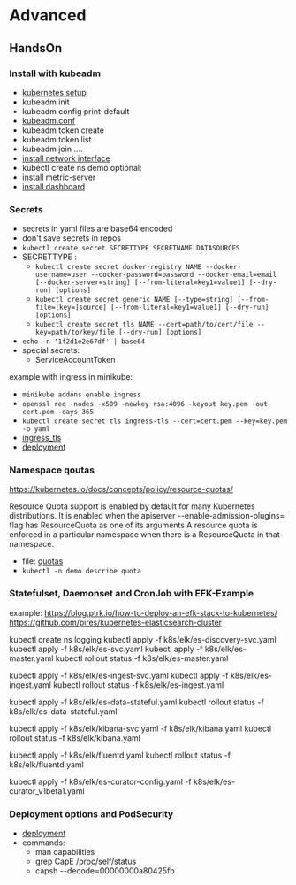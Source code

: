 # Advanced

## HandsOn

### Install with kubeadm

- [kubernetes setup](https://kubernetes.io/docs/setup/)
- kubeadm init
- kubeadm config print-default
- [kubeadm.conf](kubeadm.conf)
- kubeadm token create
- kubeadm token list 
- kubeadm join ....
- [install network interface](https://kubernetes.io/docs/setup/independent/create-cluster-kubeadm/)
- kubectl create ns demo
optional:
- [install metric-server](https://kubernetes.io/docs/tasks/debug-application-cluster/core-metrics-pipeline/)
- [install dashboard](https://kubernetes.io/docs/tasks/access-application-cluster/web-ui-dashboard/)

### Secrets

- secrets in yaml files are base64 encoded
- don't save secrets in repos
- `kubectl create secret SECRETTYPE SECRETNAME DATASOURCES`
- SECRETTYPE :
  - `kubectl create secret docker-registry NAME --docker-username=user --docker-password=password --docker-email=email [--docker-server=string] [--from-literal=key1=value1] [--dry-run] [options]`
  - `kubectl create secret generic NAME [--type=string] [--from-file=[key=]source] [--from-literal=key1=value1] [--dry-run] [options]`
  - `kubectl create secret tls NAME --cert=path/to/cert/file --key=path/to/key/file [--dry-run] [options]`
- `echo -n '1f2d1e2e67df' | base64`
- special secrets:
  - ServiceAccountToken

example with ingress in minikube:

- `minikube addons enable ingress`
- `openssl req -nodes -x509 -newkey rsa:4096 -keyout key.pem -out cert.pem -days 365`
- `kubectl create secret tls ingress-tls --cert=cert.pem --key=key.pem -o yaml`
- [ingress_tls](k8s/ingress_tls.yaml)
- [deployment](k8s/deployment_nginxdemo.yaml)

### Namespace qoutas

https://kubernetes.io/docs/concepts/policy/resource-quotas/

Resource Quota support is enabled by default for many Kubernetes distributions. It is enabled when the apiserver --enable-admission-plugins= flag has ResourceQuota as one of its arguments
A resource quota is enforced in a particular namespace when there is a ResourceQuota in that namespace.

- file: [quotas](k8s/namespace_quotas.yaml)
- `kubectl -n demo describe quota`

### Statefulset, Daemonset and CronJob with EFK-Example

example:
https://blog.ptrk.io/how-to-deploy-an-efk-stack-to-kubernetes/
https://github.com/pires/kubernetes-elasticsearch-cluster

kubectl create ns logging
kubectl apply -f k8s/elk/es-discovery-svc.yaml
kubectl apply -f k8s/elk/es-svc.yaml
kubectl apply -f k8s/elk/es-master.yaml
kubectl rollout status -f k8s/elk/es-master.yaml

kubectl apply -f k8s/elk/es-ingest-svc.yaml
kubectl apply -f k8s/elk/es-ingest.yaml
kubectl rollout status -f k8s/elk/es-ingest.yaml

kubectl apply -f k8s/elk/es-data-stateful.yaml
kubectl rollout status -f k8s/elk/es-data-stateful.yaml

kubectl apply -f k8s/elk/kibana-svc.yaml -f k8s/elk/kibana.yaml
kubectl rollout status -f k8s/elk/kibana.yaml

kubectl apply -f k8s/elk/fluentd.yaml
kubectl rollout status -f k8s/elk/fluentd.yaml

kubectl apply -f k8s/elk/es-curator-config.yaml -f k8s/elk/es-curator_v1beta1.yaml

### Deployment options and PodSecurity

- [deployment](k8s/options_example.yaml)
- commands:
  - man capabilities
  - grep CapE /proc/self/status 
  - capsh --decode=00000000a80425fb
